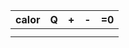 | calor | Q   | +   | -   | =0  |
| ----- | --- | --- | --- | --- |
|       |     |     |     |     |
|       |     |     |     |     |